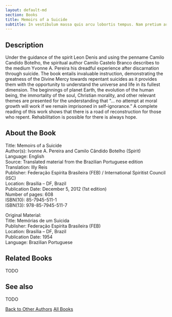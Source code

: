```yaml
---
layout: default-md
section: Books
title: Memoirs of a Suicide
subtitle: In vestibulum massa quis arcu lobortis tempus. Nam pretium arcu in odio vulputate luctus.
---
```


## Description
Under the guidance of the spirit Leon Denis and using the penname Camilo Candido Botelho, the spiritual author Camilo Castelo Branco describes to the medium Yvonne A. Pereira his dreadful experience after discarnation through suicide. The book entails invaluable instruction, demonstrating the greatness of the Divine Mercy towards repentant suicides as it provides them with the opportunity to understand the universe and life in its fullest dimension. The beginnings of planet Earth, the evolution of the human being, the immortality of the soul, Christian morality, and other relevant themes are presented for the understanding that “… no attempt at moral growth will work if we remain imprisoned in self-ignorance.” A complete reading of this work shows that there is a road of reconstruction for those who repent. Rehabilitation is possible for there is always hope.



## About the Book
Title: 	Memoirs of a Suicide   
Author(s): 	Ivonne A. Pereira and Camilo Cândido Botelho (Spirit)   
Language: 	English   
Source: 	Translated material from the Brazilian Portuguese edition   
Translation: 	Illy Reis   
Publisher: 	Federação Espírita Brasileira (FEB) / International Spiritist Council (ISC)   
Location: 	Brasília – DF, Brazil   
Publication Date: 	December 5, 2012 (1st edition)   
Number of pages: 	608   
ISBN(10): 	85-7945-511-1   
ISBN(13): 	978-85-7945-511-7   
   
Original Material: 	   
Title: 	Memórias de um Suicida   
Publisher: 	Federação Espírita Brasileira (FEB)   
Location: 	Brasília – DF, Brazil   
Publication Date: 	1954   
Language: 	Brazilian Portuguese   


## Related Books
TODO


## See also
TODO


<a href="/books/other-authors" class="button">Back to Other Authors</a>
<a href="/books" class="button">All Books</a>

